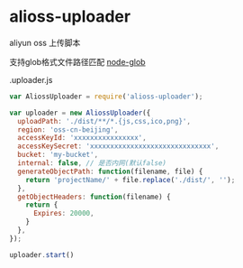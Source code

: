# alioss-uploader

aliyun oss 上传脚本

支持glob格式文件路径匹配 [node-glob](https://github.com/isaacs/node-glob)

.uploader.js
```js
var AliossUploader = require('alioss-uploader');

var uploader = new AliossUploader({
  uploadPath: './dist/**/*.{js,css,ico,png}',
  region: 'oss-cn-beijing',
  accessKeyId: 'xxxxxxxxxxxxxxxx',
  accessKeySecret: 'xxxxxxxxxxxxxxxxxxxxxxxxxxxxxx',
  bucket: 'my-bucket',
  internal: false, // 是否内网(默认false)
  generateObjectPath: function(filename, file) {
    return 'projectName/' + file.replace('./dist/', '');
  },
  getObjectHeaders: function(filename) {
    return {
      Expires: 20000,
    }
  },
});

uploader.start()
```
